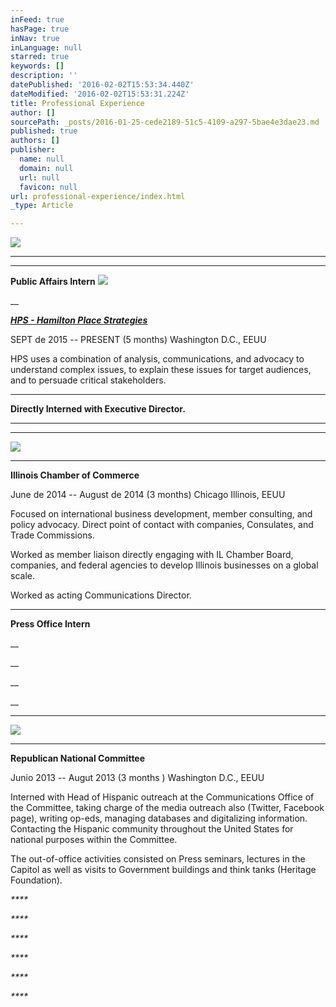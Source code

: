 ```yaml
---
inFeed: true
hasPage: true
inNav: true
inLanguage: null
starred: true
keywords: []
description: ''
datePublished: '2016-02-02T15:53:34.440Z'
dateModified: '2016-02-02T15:53:31.224Z'
title: Professional Experience
author: []
sourcePath: _posts/2016-01-25-cede2189-51c5-4109-a297-5bae4e3dae23.md
published: true
authors: []
publisher:
  name: null
  domain: null
  url: null
  favicon: null
url: professional-experience/index.html
_type: Article

---
```

![](https://the-grid-user-content.s3-us-west-2.amazonaws.com/7fd0fce2-73cc-443e-9173-87302db6eac3.jpg)

****

****

**Public Affairs Intern**
![](https://s3-us-west-2.amazonaws.com/the-grid-img/p/0cf97f4cf363caf0e323ce07b55805a3dd480491.png)

__

_**[HPS - Hamilton Place Strategies][0]**_

SEPT de 2015 -- PRESENT (5 months)  Washington D.C., EEUU

HPS uses a combination of analysis, communications, and advocacy to understand complex issues, to explain these issues for target audiences, and to persuade critical stakeholders. 

****

**Directly Interned with Executive Director.**

****

****
![](https://s3-us-west-2.amazonaws.com/the-grid-img/p/0307cca4667bb8e9ae0377b2fc1e913353a5cb5a.jpg)

****

**Illinois Chamber of Commerce**

June de 2014 -- August de 2014 (3 months) Chicago Illinois, EEUU

Focused on international business development, member consulting, and policy advocacy. Direct point of contact with companies, Consulates, and Trade Commissions.

Worked as member liaison directly engaging with IL Chamber Board, companies, and federal agencies to develop Illinois businesses on a global scale.

Worked as acting Communications Director.

****

**Press Office Intern**

__

__

__

__

****
![](https://the-grid-user-content.s3-us-west-2.amazonaws.com/bc489e06-bd83-4d26-a17c-7f7b55f4d2da.png)

****

**Republican National Committee**

Junio 2013 -- Augut 2013 (3 months ) Washington D.C., EEUU

Interned with Head of Hispanic outreach at the Communications Office of the Committee, taking charge of the media outreach also (Twitter, Facebook page), writing op-eds, managing databases and digitalizing information. Contacting the Hispanic community throughout the United States for national purposes within the Committee. 

The out-of-office activities consisted on Press seminars, lectures in the Capitol as well as visits to Government buildings and think tanks (Heritage Foundation).

_****_

_****_

_****_

_****_

_****_

_****_

[0]: https://thegrid.ai/rcgliv/hamilton-place/